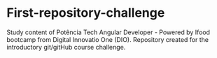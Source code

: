 # First-repository-challenge
Study content of Potência Tech Angular Developer - Powered by Ifood bootcamp from Digital Innovatio One (DIO).
Repository created for the introductory git/gitHub course challenge. 
